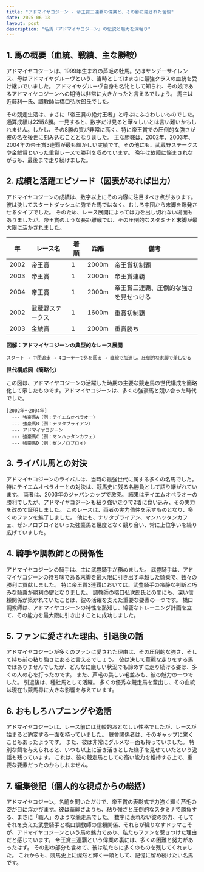 ```yaml
---
title: "アドマイヤコジーン - 帝王賞三連覇の偉業と、その影に隠された苦悩"
date: 2025-06-13
layout: post
description: "名馬『アドマイヤコジーン』の伝説と魅力を深堀り"
---
```


## 1. 馬の概要（血統、戦績、主な勝鞍）

アドマイヤコジーンは、1999年生まれの芦毛の牡馬。父はサンデーサイレンス、母はアドマイヤグルーヴという、当時としてはまさに最強クラスの血統を受け継いでいました。  アドマイヤグルーヴ自身も名牝として知られ、その娘であるアドマイヤコジーンへの期待は非常に大きかったと言えるでしょう。  馬主は近藤利一氏、調教師は橋口弘次郎氏でした。

その競走生活は、まさに「帝王賞の絶対王者」と呼ぶにふさわしいものでした。  通算成績は22戦8勝。一見すると、数字だけ見ると華々しいとは言い難いかもしれません。しかし、その8勝の質が非常に高く、特に帝王賞での圧倒的な強さが彼の名を後世に刻み込むこととなりました。  主な勝鞍は、2002年、2003年、2004年の帝王賞3連覇が最も輝かしい実績です。その他にも、武蔵野ステークスや金鯱賞といった重賞レースで勝利を収めています。  晩年は故障に悩まされながらも、最後まで走り続けました。


## 2. 成績と活躍エピソード（図表があれば出力）

アドマイヤコジーンの成績は、数字以上にその内容に注目すべき点があります。  彼は決してスタートダッシュに秀でた馬ではなく、むしろ中団から末脚を爆発させるタイプでした。  そのため、レース展開によっては力を出し切れない場面もありましたが、帝王賞のような長距離戦では、その圧倒的なスタミナと末脚が最大限に活かされました。

| 年 | レース名              | 着順 | 距離 | 備考                                      |
|---|-----------------------|-----|-----|-------------------------------------------|
| 2002 | 帝王賞                | 1   | 2000m | 帝王賞初制覇                             |
| 2003 | 帝王賞                | 1   | 2000m | 帝王賞連覇                               |
| 2004 | 帝王賞                | 1   | 2000m | 帝王賞三連覇、圧倒的な強さを見せつける |
| 2002 | 武蔵野ステークス        | 1   | 1600m | 重賞初制覇                               |
| 2003 | 金鯱賞                | 1   | 2000m | 重賞勝ち                                  |


**図解：アドマイヤコジーンの典型的なレース展開**

```
スタート → 中団追走 → 4コーナーで外を回る → 直線で加速し、圧倒的な末脚で差し切る
```

**世代構成図（簡略化）**

この図は、アドマイヤコジーンの活躍した時期の主要な競走馬の世代構成を簡略化して示したものです。アドマイヤコジーンは、多くの強豪馬と競い合った時代でした。

```
[2002年～2004年]
  --- 強豪馬A（例：テイエムオペラオー）
  --- 強豪馬B（例：ナリタブライアン）
  --- アドマイヤコジーン
  --- 強豪馬C（例：マンハッタンカフェ）
  --- 強豪馬D（例：ゼンノロブロイ）
```


## 3. ライバル馬との対決

アドマイヤコジーンのライバルは、当時の最強世代に属する多くの名馬でした。  特にテイエムオペラオーとの対決は、競馬史に残る名勝負として語り継がれています。  両者は、2003年のジャパンカップで激突。  結果はテイエムオペラオーの勝利でしたが、アドマイヤコジーンも粘り強い走りで2着に食い込み、その実力を改めて証明しました。  このレースは、両者の実力伯仲を示すものとなり、多くのファンを魅了しました。  他にも、ナリタブライアン、マンハッタンカフェ、ゼンノロブロイといった強豪馬と幾度となく競り合い、常に上位争いを繰り広げていました。


## 4. 騎手や調教師との関係性

アドマイヤコジーンの騎手は、主に武豊騎手が務めました。  武豊騎手は、アドマイヤコジーンの持ち味である末脚を最大限に引き出す卓越した騎乗で、数々の勝利に貢献しました。  特に帝王賞3連覇においては、武豊騎手の冷静な判断と巧みな騎乗が勝利の鍵となりました。  調教師の橋口弘次郎氏との間にも、深い信頼関係が築かれていたことは、彼の活躍を支えた重要な要素の一つです。  橋口調教師は、アドマイヤコジーンの特性を熟知し、綿密なトレーニング計画を立て、その能力を最大限に引き出すことに成功しました。


## 5. ファンに愛された理由、引退後の話

アドマイヤコジーンが多くのファンに愛された理由は、その圧倒的な強さ、そして持ち前の粘り強さにあると言えるでしょう。  彼は決して華麗な走りをする馬ではありませんでしたが、どんなに厳しい状況でも諦めずに走り続ける姿は、多くの人の心を打ったのです。  また、芦毛の美しい毛並みも、彼の魅力の一つでした。  引退後は、種牡馬として活躍。  多くの優秀な競走馬を輩出し、その血統は現在も競馬界に大きな影響を与えています。


## 6. おもしろハプニングや逸話

アドマイヤコジーンは、レース前には比較的おとなしい性格でしたが、レースが始まると豹変する一面を持っていました。  厩舎関係者は、そのギャップに驚くこともあったようです。  また、彼は非常にグルメな一面も持っていました。  特別な餌を与えられると、いつも以上に活き活きとした様子を見せていたという逸話も残っています。  これは、彼の競走馬としての高い能力を維持する上で、重要な要素だったのかもしれません。


## 7. 編集後記（個人的な視点からの総括）

アドマイヤコジーン。名前を聞いただけで、帝王賞の表彰式で力強く輝く芦毛の姿が目に浮かびます。彼は華麗さよりも、粘り強さと圧倒的なスタミナで勝負する、まさに「職人」のような競走馬でした。  数字に表れない彼の努力、そしてそれを支えた武豊騎手と橋口調教師の信頼関係、それらが織りなすドラマこそが、アドマイヤコジーンという馬の魅力であり、私たちファンを惹きつけた理由だと感じています。  帝王賞三連覇という偉業の裏には、多くの困難と努力があったはず。  その影の部分も含めて、彼は私たちに多くのものを残してくれました。  これからも、競馬史上に燦然と輝く一頭として、記憶に留め続けたい名馬です。

